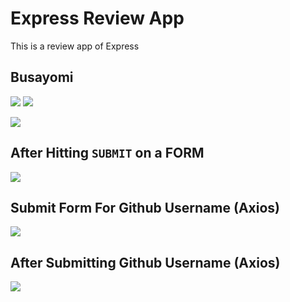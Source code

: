 # Express Review App
This is a review app of Express

## Busayomi

![](https://user-images.githubusercontent.com/13144457/107280027-a7a9b180-6a0c-11eb-9beb-cbc96ad95620.png)
![](https://user-images.githubusercontent.com/13144457/107281435-86e25b80-6a0e-11eb-9b56-14fc602db4b0.png)

![](https://user-images.githubusercontent.com/13144457/107283877-d5ddc000-6a11-11eb-83a7-e1e568267de9.png)

## After Hitting `SUBMIT` on a FORM

![](https://user-images.githubusercontent.com/13144457/107289305-aa5ed380-6a19-11eb-8ebd-51a0cb3e8fd5.png)


## Submit Form For Github Username (Axios)

![](https://user-images.githubusercontent.com/13144457/107292409-aa150700-6a1e-11eb-86b1-54ee39d3968e.png)

## After Submitting Github Username (Axios)

![](https://user-images.githubusercontent.com/13144457/107296565-80f87480-6a26-11eb-8e40-c504d66ae3d8.png)